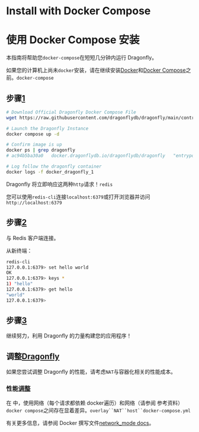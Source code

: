 # Install with Docker Compose
# 使用 Docker Compose 安装
本指南将帮助您`docker-compose`在短短几分钟内运行 Dragonfly。

如果您的计算机上尚未`docker`安装，请在继续安装[Docker](https://docs.docker.com/get-docker/)和[Docker Compose](https://docs.docker.com/compose/install/)之前。`docker-compose`

## 步骤[1](https://www.dragonflydb.io/docs/getting-started/docker-compose#step-1 "直接链接到步骤 1")
```bash
# Download Official Dragonfly Docker Compose File
wget https://raw.githubusercontent.com/dragonflydb/dragonfly/main/contrib/docker/docker-compose.yml

# Launch the Dragonfly Instance
docker compose up -d

# Confirm image is up
docker ps | grep dragonfly
# ac94b5ba30a0   docker.dragonflydb.io/dragonflydb/dragonfly   "entrypoint.sh drago…"   45 seconds ago   Up 31 seconds         0.0.0.0:6379->6379/tcp, :::6379->6379/tcp   docker_dragonfly_1

# Log follow the dragonfly container
docker logs -f docker_dragonfly_1
```
Dragonfly 将立即响应这两种`http`请求！`redis`

您可以使用`redis-cli`连接`localhost:6379`或打开浏览器并访问`http://localhost:6379`

## 步骤[2](https://www.dragonflydb.io/docs/getting-started/docker-compose#step-2 "直接链接到步骤 2")
与 Redis 客户端连接。

从新终端：

```bash
redis-cli
127.0.0.1:6379> set hello world
OK
127.0.0.1:6379> keys *
1) "hello"
127.0.0.1:6379> get hello
"world"
127.0.0.1:6379> 
```
## 步骤[3](https://www.dragonflydb.io/docs/getting-started/docker-compose#step-3 "直接链接到步骤 3")
继续努力，利用 Dragonfly 的力量构建您的应用程序！

## 调整[Dragonfly](https://www.dragonflydb.io/docs/getting-started/docker-compose#tuning-dragonfly "直接链接到调整蜻蜓")
如果您尝试调整 Dragonfly 的性能，请考虑`NAT`与容器化相关的性能成本。

### 性能[调整](https://www.dragonflydb.io/docs/getting-started/docker-compose#performance-tuning "直接链接到性能调整")
在 中，使用网络（每个请求都依赖 docker遍历）和网络（请参阅 参考资料）`docker compose`之间存在显着差异。`overlay``NAT``host``docker-compose.yml`

有关更多信息，请参阅 Docker 撰写文件[network\_mode docs](https://docs.docker.com/compose/compose-file/compose-file-v3/#network_mode)。

